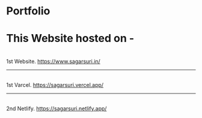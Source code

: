 # Portfolio

# This Website hosted on -
<br> 1st Website. https://www.sagarsuri.in/ <hr>
<br> 1st Varcel. https://sagarsuri.vercel.app/ <hr>
<br> 2nd Netlify. https://sagarsuri.netlify.app/


